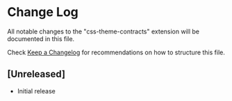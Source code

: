 # Change Log

All notable changes to the "css-theme-contracts" extension will be documented in this file.

Check [Keep a Changelog](http://keepachangelog.com/) for recommendations on how to structure this file.

## [Unreleased]

- Initial release